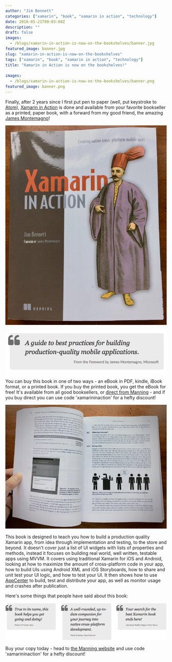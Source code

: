 ```yaml
---
author: "Jim Bennett"
categories: ["xamarin", "book", "xamarin in action", "technology"]
date: 2018-05-21T09:03:04Z
description: ""
draft: false
images:
  - /blogs/xamarin-in-action-is-now-on-the-bookshelves/banner.jpg
featured_image: banner.jpg
slug: "xamarin-in-action-is-now-on-the-bookshelves"
tags: ["xamarin", "book", "xamarin in action", "technology"]
title: "Xamarin in Action is now on the bookshelves!"

images:
  - /blogs/xamarin-in-action-is-now-on-the-bookshelves/banner.png
featured_image: banner.png
---
```



Finally, after 2 years since I first put pen to paper (well, put keystroke to [Atom](https://atom.io)), [Xamarin in Action](http://xam.jbb.io) is done and available from your favorite bookseller as a printed, paper book, with a forward from my good friend, the amazing [James Montemagno](https://twitter.com/JamesMontemagno)!

<div class="image-div" style="max-width: 600px;">
<a href="http://xam.jbb.io">
    
![Xamarin in Action book cover](IMG_7012.jpg)
    
</a>
</div>

<div class="image-div" style="max-width: 581;">
    
!["A guide to best practices for building production-quality mobile applications" from the foreword by James Montemagno, Microsoft](2018-05-04_14-10-37.png)
    
</div>


You can buy this book in one of two ways - an eBook in PDF, kindle, iBook format, or a printed book. If you buy the printed book, you get the eBook for free! 
It's available from all good booksellers, or [direct from Manning](http://xam.jbb.io) - and if you buy direct you can use code 'xamarininaction' for a hefty discount!

<div class="image-div" style="max-width: 600px;">
<a href="http://xam.jbb.io">
    
![Xamarin in Action book open](IMG_7014.jpg)
    
</a>
</div>

This book is designed to teach you how to build a production quality Xamarin app, from idea through implementation and testing, to the store and beyond. It doesn't cover just a list of UI widgets with lists of properties and methods, instead it focuses on building real world, well written, testable apps using MVVM. It covers using traditional Xamarin for iOS and Android, looking at how to maximize the amount of cross-platform code in your app, how to build UIs using Android XML and iOS Storyboards, how to share and unit test your UI logic, and how to test your UI. It then shows how to use [AppCenter](https://appcenter.ms) to build, test and distribute your app, as well as monitor usage and crashes after publication. 

Here's some things that people have said about this book:

<div class="image-div" style="max-width: 581;">
    
![Reviews of this book](2018-05-04_14-10-51.png)
    
</div>

Buy your copy today - head to [the Manning website](http://xam.jbb.io) and use code 'xamarininaction' for a hefty discount!

